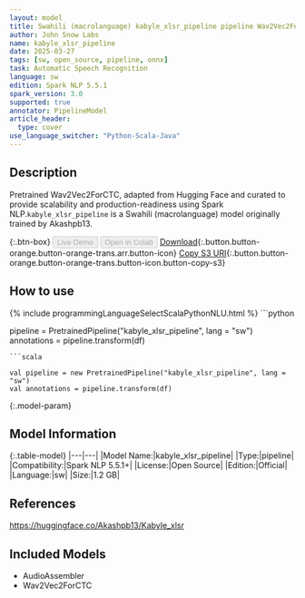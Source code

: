```yaml
---
layout: model
title: Swahili (macrolanguage) kabyle_xlsr_pipeline pipeline Wav2Vec2ForCTC from Akashpb13
author: John Snow Labs
name: kabyle_xlsr_pipeline
date: 2025-03-27
tags: [sw, open_source, pipeline, onnx]
task: Automatic Speech Recognition
language: sw
edition: Spark NLP 5.5.1
spark_version: 3.0
supported: true
annotator: PipelineModel
article_header:
  type: cover
use_language_switcher: "Python-Scala-Java"
---
```


## Description

Pretrained Wav2Vec2ForCTC, adapted from Hugging Face and curated to provide scalability and production-readiness using Spark NLP.`kabyle_xlsr_pipeline` is a Swahili (macrolanguage) model originally trained by Akashpb13.

{:.btn-box}
<button class="button button-orange" disabled>Live Demo</button>
<button class="button button-orange" disabled>Open in Colab</button>
[Download](https://s3.amazonaws.com/auxdata.johnsnowlabs.com/public/models/kabyle_xlsr_pipeline_sw_5.5.1_3.0_1743097710472.zip){:.button.button-orange.button-orange-trans.arr.button-icon}
[Copy S3 URI](s3://auxdata.johnsnowlabs.com/public/models/kabyle_xlsr_pipeline_sw_5.5.1_3.0_1743097710472.zip){:.button.button-orange.button-orange-trans.button-icon.button-copy-s3}

## How to use



<div class="tabs-box" markdown="1">
{% include programmingLanguageSelectScalaPythonNLU.html %}
```python

pipeline = PretrainedPipeline("kabyle_xlsr_pipeline", lang = "sw")
annotations =  pipeline.transform(df)   

```
```scala

val pipeline = new PretrainedPipeline("kabyle_xlsr_pipeline", lang = "sw")
val annotations = pipeline.transform(df)

```
</div>

{:.model-param}
## Model Information

{:.table-model}
|---|---|
|Model Name:|kabyle_xlsr_pipeline|
|Type:|pipeline|
|Compatibility:|Spark NLP 5.5.1+|
|License:|Open Source|
|Edition:|Official|
|Language:|sw|
|Size:|1.2 GB|

## References

https://huggingface.co/Akashpb13/Kabyle_xlsr

## Included Models

- AudioAssembler
- Wav2Vec2ForCTC